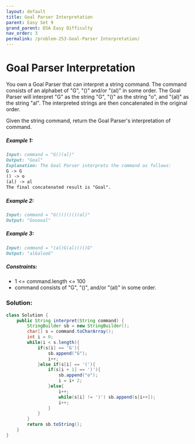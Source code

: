 ```yaml
---
layout: default
title: Goal Parser Interpretation
parent: Easy Set 9
grand_parent: DSA Easy Difficulty
nav_order: 3
permalink: /problem-253-Goal-Parser Interpretation/
---
```

# Goal Parser Interpretation
You own a Goal Parser that can interpret a string command. The command consists of an alphabet of "G", "()" and/or "(al)" in some order. The Goal Parser will interpret "G" as the string "G", "()" as the string "o", and "(al)" as the string "al". The interpreted strings are then concatenated in the original order.

Given the string command, return the Goal Parser's interpretation of command.

##### Example 1:
```markdown
Input: command = "G()(al)"
Output: "Goal"
Explanation: The Goal Parser interprets the command as follows:
G -> G
() -> o
(al) -> al
The final concatenated result is "Goal".
```
##### Example 2:
```markdown
Input: command = "G()()()()(al)"
Output: "Gooooal"
```
##### Example 3:
```markdown
Input: command = "(al)G(al)()()G"
Output: "alGalooG"
```
##### Constraints:
* 1 <= command.length <= 100
* command consists of "G", "()", and/or "(al)" in some order.

### Solution:
```java
class Solution {
    public String interpret(String command) {
        StringBuilder sb = new StringBuilder();
        char[] s = command.toCharArray();
        int i = 0;
        while(i < s.length){
            if(s[i] == 'G'){
                sb.append("G");
                i++;
            }else if(s[i] == '('){
                if(s[i + 1] == ')'){
                    sb.append("o");
                    i = i+ 2;
                }else{
                    i++;
                    while(s[i] != ')') sb.append(s[i++]);
                    i++;
                }
            }
        }
        return sb.toString();
    }
}
```